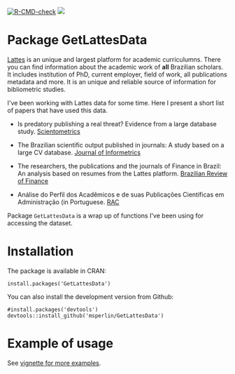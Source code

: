 <!-- badges: start -->
[![R-CMD-check](https://github.com/msperlin/GetLattesData/actions/workflows/R-CMD-check.yaml/badge.svg)](https://github.com/msperlin/GetLattesData/actions/workflows/R-CMD-check.yaml)
[![](https://cranlogs.r-pkg.org/badges/GetLattesData)](https://CRAN.R-project.org/package=GetLattesData)
<!-- badges: end -->

# Package GetLattesData

[Lattes](https://lattes.cnpq.br/) is an unique and largest platform for academic curriculumns. There you can find information about the academic work of **all** Brazilian scholars. It includes institution of PhD, current employer, field of work, all publications metadata and more. It is an unique and reliable source of information for bibliometric studies. 

I've been working with Lattes data for some time. Here I present a short list of papers that have used this data.

- Is predatory publishing a real threat? Evidence from a large database study. [Scientometrics](https://link.springer.com/article/10.1007/s11192-018-2750-6)

-  The Brazilian scientific output published in journals: A study based on a large CV database. [Journal of Informetrics](https://www.sciencedirect.com/science/article/pii/S1751157716301559)

- The researchers, the publications and the journals of Finance in Brazil: An analysis based on resumes from the Lattes platform. [Brazilian Review of Finance](https://periodicos.fgv.br/rbfin/article/view/47157)    

- Análise do Perfil dos Acadêmicos e de suas Publicações Científicas em Administração (in Portuguese. [RAC](https://www.scielo.br/j/rac/a/BHg98Xqc3gQ3sPpXXP3hSzF/?lang=pt)

Package `GetLattesData` is a wrap up of functions I've been using for accessing the dataset. 

# Installation

The package is available in CRAN:

```
install.packages('GetLattesData')
```
  
You can also install the development version from Github:

```
#install.packages('devtools')
devtools::install_github('msperlin/GetLattesData')
```

# Example of usage 

See [vignette for more examples](https://CRAN.R-project.org/package=GetLattesData).
